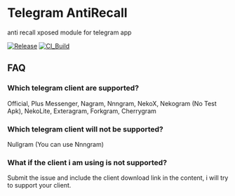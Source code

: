 # Telegram AntiRecall
anti recall xposed module for telegram app

[![Release](https://img.shields.io/github/release/Sakion-Team/Telegram-AntiRecall.svg)](https://github.com/Sakion-Team/Telegram-AntiRecall/releases/latest)
[![CI_Build](https://github.com/Sakion-Team/Telegram-AntiRecall/actions/workflows/android.yml/badge.svg)](https://github.com/Sakion-Team/Telegram-AntiRecall/actions/workflows/android.yml)

## FAQ

### Which telegram client are supported?
Official, Plus Messenger, Nagram, Nnngram, NekoX, Nekogram (No Test Apk), NekoLite, Exteragram, Forkgram, Cherrygram

### Which telegram client will not be supported?
Nullgram (You can use Nnngram)

### What if the client i am using is not supported?
Submit the issue and include the client download link in the content, i will try to support your client.
